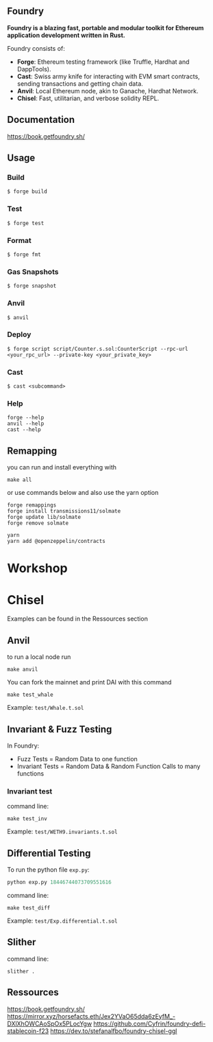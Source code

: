 ## Foundry

**Foundry is a blazing fast, portable and modular toolkit for Ethereum application development written in Rust.**

Foundry consists of:

-   **Forge**: Ethereum testing framework (like Truffle, Hardhat and DappTools).
-   **Cast**: Swiss army knife for interacting with EVM smart contracts, sending transactions and getting chain data.
-   **Anvil**: Local Ethereum node, akin to Ganache, Hardhat Network.
-   **Chisel**: Fast, utilitarian, and verbose solidity REPL.

## Documentation

https://book.getfoundry.sh/

## Usage

### Build

```shell
$ forge build
```

### Test

```shell
$ forge test
```

### Format

```shell
$ forge fmt
```

### Gas Snapshots

```shell
$ forge snapshot
```

### Anvil

```shell
$ anvil
```

### Deploy

```shell
$ forge script script/Counter.s.sol:CounterScript --rpc-url <your_rpc_url> --private-key <your_private_key>
```

### Cast

```shell
$ cast <subcommand>
```

### Help

```shell
forge --help
anvil --help
cast --help
```

## Remapping

you can run and install everything with

```shell
make all
```
or use commands below and also use the yarn option

```shell
forge remappings
forge install transmissions11/solmate
forge update lib/solmate
forge remove solmate

yarn
yarn add @openzeppelin/contracts
```

# Workshop

# Chisel

Examples can be found in the Ressources section

## Anvil

to run a local node run

```shell
make anvil
```

You can fork the mainnet and print DAI with this command

```shell
make test_whale
```

Example:
`test/Whale.t.sol`

## Invariant & Fuzz Testing

In Foundry: 
- Fuzz Tests = Random Data to one function
- Invariant Tests = Random Data & Random Function Calls to many functions

### Invariant test

command line:
```shell
make test_inv
```

Example:
`test/WETH9.invariants.t.sol`

## Differential Testing

To run the python file `exp.py`:

```python
python exp.py 18446744073709551616
```

command line:
```shell
make test_diff
```

Example:
`test/Exp.differential.t.sol`

## Slither

command line:
```shell
slither .
```

## Ressources

https://book.getfoundry.sh/
https://mirror.xyz/horsefacts.eth/Jex2YVaO65dda6zEyfM_-DXlXhOWCAoSpOx5PLocYgw
https://github.com/Cyfrin/foundry-defi-stablecoin-f23
https://dev.to/stefanalfbo/foundry-chisel-ggl


